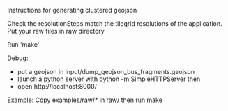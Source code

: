 Instructions for generating clustered geojson

Check the resolutionSteps match the tilegrid resolutions of the application.
Put your raw files in raw directory

Run 'make'


Debug:
- put a geojson in input/dump_geojson_bus_fragments.geojson
- launch a python server with python -m SimpleHTTPServer then
- open http://localhost:8000/

Example:
Copy examples/raw/* in raw/ then run make
